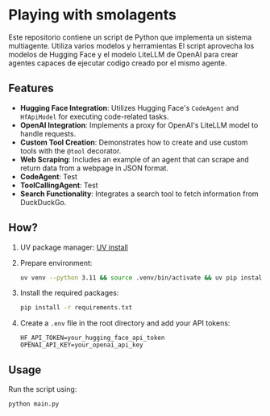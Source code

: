 # Playing with smolagents

Este repositorio contiene un script de Python que implementa un sistema multiagente. Utiliza varios modelos y herramientas 
El script aprovecha los modelos de Hugging Face y el modelo LiteLLM de OpenAI para crear agentes capaces de ejecutar codigo creado por el mismo agente.

## Features

- **Hugging Face Integration**: Utilizes Hugging Face's `CodeAgent` and `HfApiModel` for executing code-related tasks.
- **OpenAI Integration**: Implements a proxy for OpenAI's LiteLLM model to handle requests.
- **Custom Tool Creation**: Demonstrates how to create and use custom tools with the `@tool` decorator.
- **Web Scraping**: Includes an example of an agent that can scrape and return data from a webpage in JSON format.
- **CodeAgent**: Test
- **ToolCallingAgent**: Test
- **Search Functionality**: Integrates a search tool to fetch information from DuckDuckGo.


## How?
1. UV package manager:
   [UV install](https://docs.astral.sh/uv/getting-started/installation/#installation-methods)

1. Prepare environment:
   ```bash
   uv venv --python 3.11 && source .venv/bin/activate && uv pip install -r requirements.txt
   ```

2. Install the required packages:
   ```bash
   pip install -r requirements.txt
   ```

3. Create a `.env` file in the root directory and add your API tokens:
   ```plaintext
   HF_API_TOKEN=your_hugging_face_api_token
   OPENAI_API_KEY=your_openai_api_key
   ```

## Usage

Run the script using:

```bash
python main.py
```


